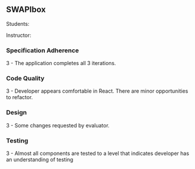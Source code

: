 ## SWAPIbox

Students:

Instructor:

### Specification Adherence

3 - The application completes all 3 iterations.

### Code Quality

3 - Developer appears comfortable in React. There are minor opportunities to refactor.

### Design

3 - Some changes requested by evaluator.

### Testing

3 - Almost all components are tested to a level that indicates developer has an understanding of testing
